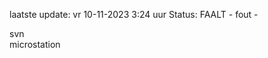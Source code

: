 laatste update: 
vr 10-11-2023  3:24   uur 
Status: FAALT - fout - 
<div class="service R">svn</div><div class="service Y">microstation</div>